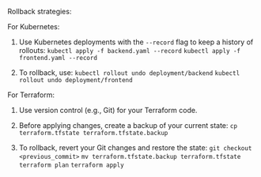 Rollback strategies:

For Kubernetes:

1. Use Kubernetes deployments with the `--record` flag to keep a history of rollouts:
   `kubectl apply -f backend.yaml --record`
   `kubectl apply -f frontend.yaml --record`

2. To rollback, use:
   `kubectl rollout undo deployment/backend`
   `kubectl rollout undo deployment/frontend`

For Terraform:

1. Use version control (e.g., Git) for your Terraform code.

2. Before applying changes, create a backup of your current state:
   `cp terraform.tfstate terraform.tfstate.backup`

3. To rollback, revert your Git changes and restore the state:
   `git checkout <previous_commit>`
   `mv terraform.tfstate.backup terraform.tfstate`
   `terraform plan`
   `terraform apply`

